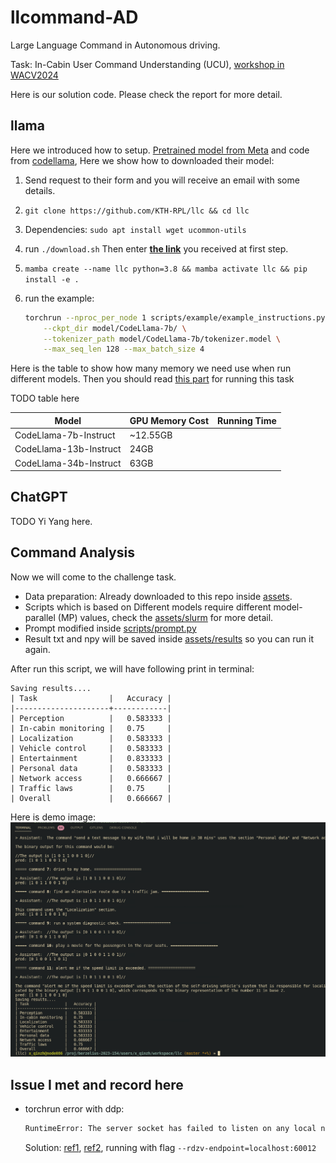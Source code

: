 # llcommand-AD

Large Language Command in Autonomous driving.

Task: In-Cabin User Command Understanding (UCU), [workshop in WACV2024](https://llvm-ad.github.io/challenges/)

Here is our solution code. Please check the report for more detail.

## llama

Here we introduced how to setup. [Pretrained model from Meta](https://ai.meta.com/llama/) and code from [codellama](https://github.com/facebookresearch/codellama/tree/main), Here we show how to downloaded their model:

1. Send request to their form and you will receive an email with some details.
2. `git clone https://github.com/KTH-RPL/llc && cd llc` 
3. Dependencies: `sudo apt install wget ucommon-utils`
4. run `./download.sh` Then enter **<u>the link</u>** you received at first step.

5. `mamba create --name llc python=3.8 && mamba activate llc && pip install -e .`

6. run the example:

   ```bash
   torchrun --nproc_per_node 1 scripts/example/example_instructions.py \
       --ckpt_dir model/CodeLlama-7b/ \
       --tokenizer_path model/CodeLlama-7b/tokenizer.model \
       --max_seq_len 128 --max_batch_size 4
   ```

Here is the table to show how many memory we need use when run different models. Then you should read [this part](#command-analysis) for running this task

TODO table here

| Model                  | GPU Memory Cost | Running Time |
| ---------------------- | --------------- | ------------ |
| CodeLlama-7b-Instruct  |     ~12.55GB    |              |
| CodeLlama-13b-Instruct |         24GB    |              |
| CodeLlama-34b-Instruct |         63GB    |              |

## ChatGPT

TODO Yi Yang here.

## Command Analysis 

Now we will come to the challenge task.

- Data preparation: Already downloaded to this repo inside [assets](assets/ucu.csv).
- Scripts which is based on Different models require different model-parallel (MP) values, check the [assets/slurm](assets/slurm) for more detail.
- Prompt modified inside [scripts/prompt.py](scripts/prompt.py)
- Result txt and npy will be saved inside [assets/results](assets/results) so you can run it again.

After run this script, we will have following print in terminal:
```
Saving results....
| Task                |   Accuracy |
|---------------------+------------|
| Perception          |   0.583333 |
| In-cabin monitoring |   0.75     |
| Localization        |   0.583333 |
| Vehicle control     |   0.583333 |
| Entertainment       |   0.833333 |
| Personal data       |   0.583333 |
| Network access      |   0.666667 |
| Traffic laws        |   0.75     |
| Overall             |   0.666667 |
```

Here is demo image:
![](assets/readme/demo.png)


## Issue I met and record here
- torchrun error with ddp:
  ```bash
  RuntimeError: The server socket has failed to listen on any local network address. The server socket has failed to bind to [::]:29500 (errno: 98 - Address already in use). The server socket has failed to bind to 0.0.0.0:29500 (errno: 98 - Address already in use).
  ```
  Solution: [ref1](https://discuss.pytorch.org/t/runtimeerror-the-server-socket-has-failed-to-listen-on-any-local-network-address-the-server-socket-has-failed-to-bind-to-29500/180333), [ref2](https://pytorch.org/docs/stable/elastic/run.html), running with flag `--rdzv-endpoint=localhost:60012`
